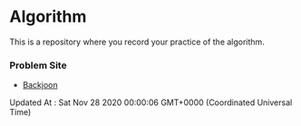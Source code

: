 # Algorithm

This is a repository where you record your practice of the algorithm.

### Problem Site

- [Backjoon](https://www.acmicpc.net/)

Updated At : Sat Nov 28 2020 00:00:06 GMT+0000 (Coordinated Universal Time)
